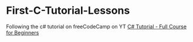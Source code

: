 # First-C-Tutorial-Lessons
Following the c# tutorial on freeCodeCamp on YT
[C# Tutorial - Full Course for Beginners](https://m.youtube.com/watch?v=GhQdlIFylQ8&feature=youtu.be)
